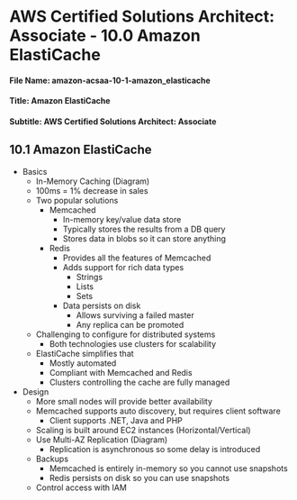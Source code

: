 AWS Certified Solutions Architect: Associate - 10.0 Amazon ElastiCache
============================================================

#### File Name: amazon-acsaa-10-1-amazon_elasticache
#### Title: Amazon ElastiCache
#### Subtitle: AWS Certified Solutions Architect: Associate

10.1 Amazon ElastiCache
------------------------------------------------------------

* Basics
	+ In-Memory Caching (Diagram)
	+ 100ms = 1% decrease in sales
	+ Two popular solutions
		- Memcached
			+ In-memory key/value data store
			+ Typically stores the results from a DB query
			+ Stores data in blobs so it can store anything
		- Redis
			+ Provides all the features of Memcached
			+ Adds support for rich data types
				- Strings
				- Lists
				- Sets
			+ Data persists on disk
				- Allows surviving a failed master
				- Any replica can be promoted
	+ Challenging to configure for distributed systems
		- Both technologies use clusters for scalability
	+ ElastiCache simplifies that
		- Mostly automated
		- Compliant with Memcached and Redis
		- Clusters controlling the cache are fully managed
* Design
	+ More small nodes will provide better availability
	+ Memcached supports auto discovery, but requires client software
		- Client supports .NET, Java and PHP
	+ Scaling is built around EC2 instances (Horizontal/Vertical)
	+ Use Multi-AZ Replication (Diagram)
		- Replication is asynchronous so some delay is introduced
	+ Backups
		- Memcached is entirely in-memory so you cannot use snapshots
		- Redis persists on disk so you can use snapshots
	+ Control access with IAM